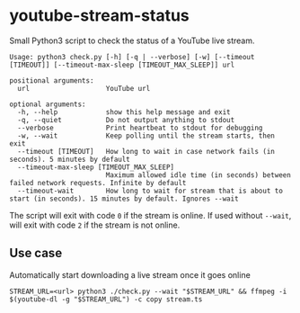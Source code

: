 # youtube-stream-status

Small Python3 script to check the status of a YouTube live stream.

```
Usage: python3 check.py [-h] [-q | --verbose] [-w] [--timeout [TIMEOUT]] [--timeout-max-sleep [TIMEOUT_MAX_SLEEP]] url

positional arguments:
  url                   YouTube url

optional arguments:
  -h, --help            show this help message and exit
  -q, --quiet           Do not output anything to stdout
  --verbose             Print heartbeat to stdout for debugging
  -w, --wait            Keep polling until the stream starts, then exit
  --timeout [TIMEOUT]   How long to wait in case network fails (in seconds). 5 minutes by default
  --timeout-max-sleep [TIMEOUT_MAX_SLEEP]
                        Maximum allowed idle time (in seconds) between failed network requests. Infinite by default
  --timeout-wait        How long to wait for stream that is about to start (in seconds). 15 minutes by default. Ignores --wait
```

The script will exit with code `0` if the stream is online. If used without `--wait`, will exit with code `2` if the stream is not online.

## Use case

Automatically start downloading a live stream once it goes online

```
STREAM_URL=<url> python3 ./check.py --wait "$STREAM_URL" && ffmpeg -i $(youtube-dl -g "$STREAM_URL") -c copy stream.ts
```
